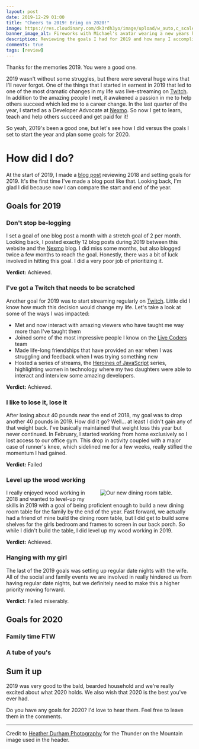 ```yaml
---
layout: post
date: 2019-12-29 01:00
title: "Cheers to 2019! Bring on 2020!"
image: https://res.cloudinary.com/dk3rdh3yo/image/upload/w_auto,c_scale/Artboard_2_k3mgba.png
banner_image_alt: Fireworks with Michael's avatar wearing a new years hat.
description: Reviewing the goals I had for 2019 and how many I accomplished and setting goals for 2020.
comments: true
tags: [review]
---
```


Thanks for the memories 2019.  You were a good one.  

2019 wasn't without some struggles, but there were several huge wins that I'll never forgot.  One of the things 
that I started in earnest in 2019 that led to one of the most dramatic changes in my life was live-streaming on 
[Twitch].  In addition to the amazing people I met, it awakened a passion in me to help others succeed which led 
me to a career change.  In the last quarter of the year, I started as a Developer Advocate at [Nexmo]. So now I 
get to learn, teach and help others succeed and get paid for it!  

So yeah, 2019's been a good one, but let's see how I did versus the goals I set to start the year and plan some 
goals for 2020.

<!--more-->

# How did I do?

At the start of 2019, I made a [blog post](https://baldbeardedbuilder.com/posts/2018-year-in-review/) reviewing 
2018 and setting goals for 2019.  It's the first time I've made a blog post like that.  Looking back, I'm glad 
I did because now I can compare the start and end of the year.

## Goals for 2019

### Don't stop be-logging

I set a goal of one blog post a month with a stretch goal of 2 per month.  Looking back, I posted exactly 12 
blog posts during 2019 between this website and the [Nexmo] blog.  I did miss some months, but also blogged twice 
a few months to reach the goal.  Honestly, there was a bit of luck involved in hitting this goal.  I did a very 
poor job of prioritizing it.

**Verdict:** Achieved. 

### I've got a Twitch that needs to be scratched

Another goal for 2019 was to start streaming regularly on [Twitch]. Little did I know how much this decision would 
change my life. Let's take a look at some of the ways I was impacted:

- Met and now interact with amazing viewers who have taught me way more than I've taught them
- Joined some of the most impressive people I know on the [Live Coders] team
- Made life-long friendships that have provided an ear when I was struggling and feedback when I was trying something 
new
- Hosted a series of streams, the [Heroines of JavaScript] series, highlighting women in technology where my two 
daughters were able to interact and interview some amazing developers. 

**Verdict:** Achieved.

### I like to lose it, lose it

After losing about 40 pounds near the end of 2018, my goal was to drop another 40 pounds in 2019.  How did it go? 
Well... at least I didn't gain any of that weight back.  I've basically maintained that weight loss this year but 
never continued.  In February, I started working from home exclusively so I lost access to our office gym.  This drop 
in activity coupled with a major case of runner's knee, which sidelined me for a few weeks, really stifled the momentum 
I had gained.  

**Verdict:** Failed

### Level up the wood working

<figure style="width:250px;float:right;margin: 0 0 10px 10px">
    <img src="https://res.cloudinary.com/dk3rdh3yo/image/upload/w_auto,c_scale/53030755_2228476424037910_6307370620143831616_n_igcxrg.jpg" alt="Our new dining room table.">
</figure>

I really enjoyed wood working in 2018 and wanted to level-up my skills in 2019 with a goal of being proficient enough 
to build a new dining room table for the family by the end of the year.  Fast forward, we actually had a friend of 
mine build the dining room table, but I did get to build some shelves for the girls bedroom and frames to screen in 
our back porch.  So while I didn't build the table, I did level up my wood working in 2019.

**Verdict:** Achieved.

### Hanging with my girl

The last of the 2019 goals was setting up regular date nights with the wife.  All of the social and family events we 
are involved in really hindered us from having regular date nights, but we definitely need to make this a higher priority 
moving forward.

**Verdict:** Failed miserably.

## Goals for 2020

### Family time FTW


### A tube of you's


### 











## Sum it up

2019 was very good to the bald, bearded household and we're really excited about what 2020 holds. We also wish that 2020 
is the best you've ever had.  

Do you have any goals for 2020? I'd love to hear them.  Feel free to leave them in the comments.

---

Credit to [Heather Durham Photography](https://blog.heatherdurhamphotography.com/) for the Thunder on the Mountain image used in the header.

[Twitch]: https://twitch.tv/baldbeardedbuilder
[Nexmo]: https://nexmo.com
[Live Coders]: https://livecoders.dev
[Heroines of JavaScript]: https://women-in-tech.online/
